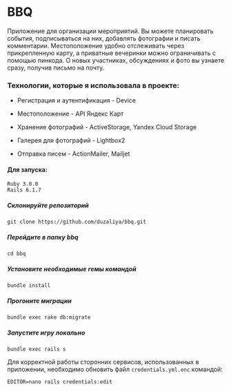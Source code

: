 # BBQ

Приложение для организации мероприятий. Вы можете планировать события, подписываться на них, добавлять фотографии и писать комментарии. Местоположение удобно отслеживать через прикрепленную карту, а приватные вечеринки можно ограничивать с помощью пинкода. О новых участниках, обсуждениях и фото вы узнаете сразу, получив письмо на почту.

### Технологии, которые я использовала в проекте:

* Регистрация и аутентификация - Device

* Местоположение - API Яндекс Карт

* Хранение фотографий - ActiveStorage, Yandex Cloud Storage

* Галерея для фотографий - Lightbox2

* Отправка писем - ActionMailer, Mailjet


#### Для запуска:

```
Ruby 3.0.0
Rails 6.1.7
```

##### Склонируйте репозиторий

```
git clone https://github.com/duzaliya/bbq.git
```

##### Перейдите в папку bbq

```
cd bbq
```

##### Установите необходимые гемы командой

```
bundle install
```

##### Прогоните миграции

```
bundle exec rake db:migrate
```

##### Запустите игру локально

```
bundle exec rails s
```

Для корректной работы сторонних сервисов, использованных в приложении, необходимо обновить файл `credentials.yml.enc` командой:

```
EDITOR=nano rails credentials:edit
```
